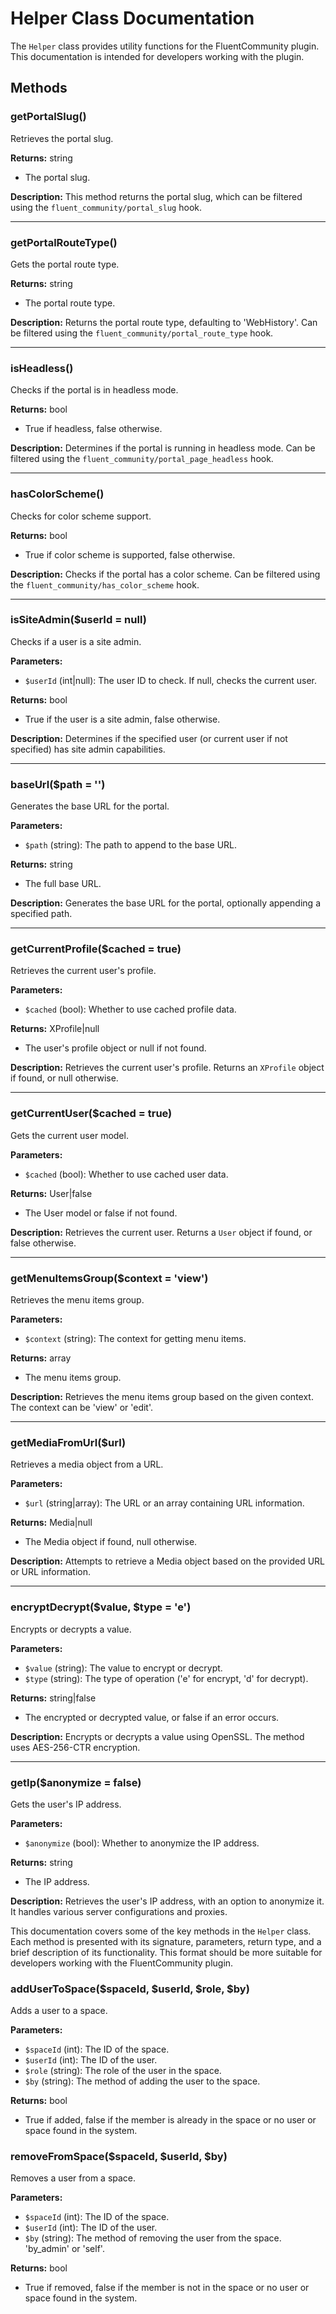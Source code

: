 # Helper Class Documentation

The `Helper` class provides utility functions for the FluentCommunity plugin. This documentation is intended for developers working with the plugin.

## Methods

### getPortalSlug()

Retrieves the portal slug.

**Returns:** string
- The portal slug.

**Description:**
This method returns the portal slug, which can be filtered using the `fluent_community/portal_slug` hook.

---

### getPortalRouteType()

Gets the portal route type.

**Returns:** string
- The portal route type.

**Description:**
Returns the portal route type, defaulting to 'WebHistory'. Can be filtered using the `fluent_community/portal_route_type` hook.

---

### isHeadless()

Checks if the portal is in headless mode.

**Returns:** bool
- True if headless, false otherwise.

**Description:**
Determines if the portal is running in headless mode. Can be filtered using the `fluent_community/portal_page_headless` hook.

---

### hasColorScheme()

Checks for color scheme support.

**Returns:** bool
- True if color scheme is supported, false otherwise.

**Description:**
Checks if the portal has a color scheme. Can be filtered using the `fluent_community/has_color_scheme` hook.

---

### isSiteAdmin($userId = null)

Checks if a user is a site admin.

**Parameters:**
- `$userId` (int|null): The user ID to check. If null, checks the current user.

**Returns:** bool
- True if the user is a site admin, false otherwise.

**Description:**
Determines if the specified user (or current user if not specified) has site admin capabilities.

---

### baseUrl($path = '')

Generates the base URL for the portal.

**Parameters:**
- `$path` (string): The path to append to the base URL.

**Returns:** string
- The full base URL.

**Description:**
Generates the base URL for the portal, optionally appending a specified path.

---

### getCurrentProfile($cached = true)

Retrieves the current user's profile.

**Parameters:**
- `$cached` (bool): Whether to use cached profile data.

**Returns:** XProfile|null
- The user's profile object or null if not found.

**Description:**
Retrieves the current user's profile. Returns an `XProfile` object if found, or null otherwise.

---

### getCurrentUser($cached = true)

Gets the current user model.

**Parameters:**
- `$cached` (bool): Whether to use cached user data.

**Returns:** User|false
- The User model or false if not found.

**Description:**
Retrieves the current user. Returns a `User` object if found, or false otherwise.

---

### getMenuItemsGroup($context = 'view')

Retrieves the menu items group.

**Parameters:**
- `$context` (string): The context for getting menu items.

**Returns:** array
- The menu items group.

**Description:**
Retrieves the menu items group based on the given context. The context can be 'view' or 'edit'.

---

### getMediaFromUrl($url)

Retrieves a media object from a URL.

**Parameters:**
- `$url` (string|array): The URL or an array containing URL information.

**Returns:** Media|null
- The Media object if found, null otherwise.

**Description:**
Attempts to retrieve a Media object based on the provided URL or URL information.

---

### encryptDecrypt($value, $type = 'e')

Encrypts or decrypts a value.

**Parameters:**
- `$value` (string): The value to encrypt or decrypt.
- `$type` (string): The type of operation ('e' for encrypt, 'd' for decrypt).

**Returns:** string|false
- The encrypted or decrypted value, or false if an error occurs.

**Description:**
Encrypts or decrypts a value using OpenSSL. The method uses AES-256-CTR encryption.

---

### getIp($anonymize = false)

Gets the user's IP address.

**Parameters:**
- `$anonymize` (bool): Whether to anonymize the IP address.

**Returns:** string
- The IP address.

**Description:**
Retrieves the user's IP address, with an option to anonymize it. It handles various server configurations and proxies.

This documentation covers some of the key methods in the `Helper` class. Each method is presented with its signature, parameters, return type, and a brief description of its functionality. This format should be more suitable for developers working with the FluentCommunity plugin.


### addUserToSpace($spaceId, $userId, $role, $by)

Adds a user to a space.

**Parameters:**
- `$spaceId` (int): The ID of the space.
- `$userId` (int): The ID of the user.
- `$role` (string): The role of the user in the space.
- `$by` (string): The method of adding the user to the space.

**Returns:** bool
- True if added, false if the member is already in the space or no user or space found in the system.

### removeFromSpace($spaceId, $userId, $by)

Removes a user from a space.

**Parameters:**
- `$spaceId` (int): The ID of the space.
- `$userId` (int): The ID of the user.
- `$by` (string): The method of removing the user from the space. 'by_admin' or 'self'.

**Returns:** bool
- True if removed, false if the member is not in the space or no user or space found in the system.
